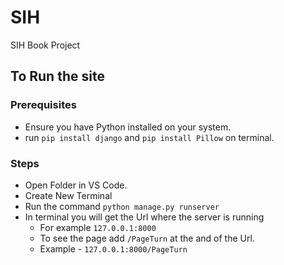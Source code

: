 # SIH
SIH Book Project
## To Run the site
### Prerequisites
- Ensure you have Python installed on your system.
- run `pip install django` and `pip install Pillow` on terminal.
### Steps 
- Open Folder in VS Code.
- Create New Terminal
- Run the command `python manage.py runserver`
- In terminal you will get the Url where the server is running
  - For example `127.0.0.1:8000`
  - To see the page add `/PageTurn` at the and of the Url.
  - Example - `127.0.0.1:8000/PageTurn`

